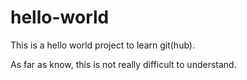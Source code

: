 # hello-world
This is a hello world project to learn git(hub).

As far as know, this is not really difficult to understand.
